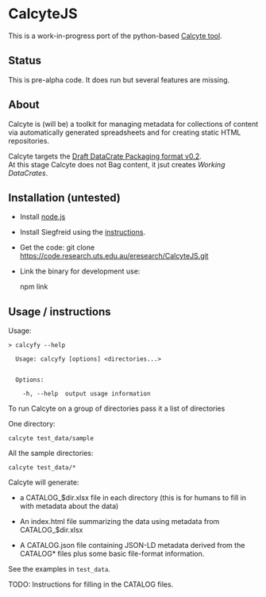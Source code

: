 # CalcyteJS

This is a work-in-progress port of the python-based [Calcyte tool](https://codeine.research.uts.edu.au/eresearch/calcyte).

## Status

This is pre-alpha code. It does run but several features are missing.

## About

Calcyte is (will be) a toolkit for managing metadata for collections of content
via automatically generated spreadsheets and for creating static HTML repositories.

Calcyte targets the [Draft DataCrate Packaging format v0.2](https://github.com/UTS-eResearch/datacrate/blob/new_draft/0.2/spec/0.2/data_crate_specification_v0.2.md).  
At this stage Calcyte does not Bag content, it jsut creates *Working DataCrates*.

## Installation (untested)

-  Install [node.js](https://nodejs.org/en/)

-  Install Siegfreid using the [instructions](https://github.com/richardlehane/siegfried/wiki/Getting-started).

-  Get the code:
    git clone https://code.research.uts.edu.au/eresearch/CalcyteJS.git

-  Link the binary for development use:

    npm link

## Usage / instructions

Usage:

```
> calcyfy --help

  Usage: calcyfy [options] <directories...>


  Options:

    -h, --help  output usage information
```


To run Calcyte on a group of directories pass it a list of directories

One directory:

```
calcyte test_data/sample
```

All the sample directories:

```
calcyte test_data/*

```

Calcyte will generate:

-  a CATALOG_$dir.xlsx file in each directory (this is for humans to fill in with
   metadata about the data)

-  An index.html file summarizing the data using metadata from CATALOG_$dir.xlsx

-  A CATALOG.json file containing JSON-LD metadata derived from the CATALOG* files plus some basic file-format information.

See the examples in ```test_data```.


TODO: Instructions for filling in the CATALOG files.
